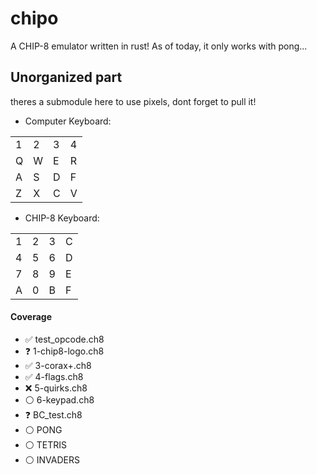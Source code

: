 # chipo
A CHIP-8 emulator written in rust! As of today, it only works with pong...

## Unorganized part
theres a submodule here to use pixels, dont forget to pull it!

- Computer Keyboard:

| | | | |
|-|-|-|-|
| 1 | 2 | 3 | 4 |
| Q | W | E | R |
| A | S | D | F |
| Z | X | C | V |

- CHIP-8 Keyboard:

| | | | |
|-|-|-|-|
| 1 | 2 | 3 | C |
| 4 | 5 | 6 | D |
| 7 | 8 | 9 | E |
| A | 0 | B | F |


#### Coverage
- ✅ test_opcode.ch8
- ❓ 1-chip8-logo.ch8
- ✅ 3-corax+.ch8
- ✅ 4-flags.ch8
- ❌ 5-quirks.ch8
- ⚪ 6-keypad.ch8
- ❓ BC_test.ch8
- ⚪ PONG
- ⚪ TETRIS
- ⚪ INVADERS

